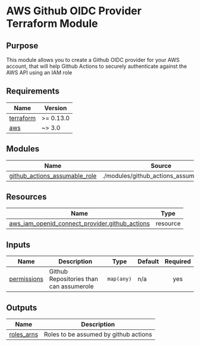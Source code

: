 <!-- BEGIN_TF_DOCS -->
# AWS Github OIDC Provider Terraform Module

## Purpose
This module allows you to create a Github OIDC provider for your AWS account, that will help Github Actions to securely authenticate against the AWS API using an IAM role

## Requirements

| Name | Version |
|------|---------|
| <a name="requirement_terraform"></a> [terraform](#requirement\_terraform) | >= 0.13.0 |
| <a name="requirement_aws"></a> [aws](#requirement\_aws) | ~> 3.0 |

## Modules

| Name | Source | Version |
|------|--------|---------|
| <a name="module_github_actions_assumable_role"></a> [github\_actions\_assumable\_role](#module\_github\_actions\_assumable\_role) | ./modules/github_actions_assumable_role | n/a |

## Resources

| Name | Type |
|------|------|
| [aws_iam_openid_connect_provider.github_actions](https://registry.terraform.io/providers/hashicorp/aws/latest/docs/resources/iam_openid_connect_provider) | resource |

## Inputs

| Name | Description | Type | Default | Required |
|------|-------------|------|---------|:--------:|
| <a name="input_permissions"></a> [permissions](#input\_permissions) | Github Repositories than can assumerole | `map(any)` | n/a | yes |

## Outputs

| Name | Description |
|------|-------------|
| <a name="output_roles_arns"></a> [roles\_arns](#output\_roles\_arns) | Roles to be assumed by github actions |
<!-- END_TF_DOCS -->